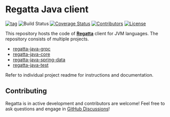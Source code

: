 # Regatta Java client
[![tag](https://img.shields.io/github/tag/jamf/regatta-java.svg)](https://github.com/jamf/regatta-java/releases)
![Build Status](https://github.com/jamf/regatta-java/actions/workflows/test.yml/badge.svg)
[![Coverage Status](https://coveralls.io/repos/github/jamf/regatta-java/badge.svg?branch=main)](https://coveralls.io/github/jamf/regatta-java?branch=main)
[![Contributors](https://img.shields.io/github/contributors/jamf/regatta-java)](https://github.com/jamf/regatta-java/graphs/contributors)
[![License](https://img.shields.io/github/license/jamf/regatta-go)](LICENSE)

This repository hosts the code of [**Regatta**](https://engineering.jamf.com/regatta/) client for JVM languages. The repository consists of multiple projects.
* [regatta-java-grpc](./regatta-java-grpc)
* [regatta-java-core](./regatta-java-core)
* [regatta-java-spring-data](./regatta-java-spring-data)
* [regatta-java-test](./regatta-java-test)

Refer to individual project readme for instructions and documentation.

## Contributing

Regatta is in active development and contributors are welcome! Feel free to ask questions and engage in [GitHub Discussions](https://github.com/jamf/regatta-go/discussions)!

